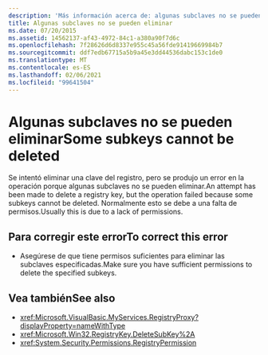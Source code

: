 ```yaml
---
description: 'Más información acerca de: algunas subclaves no se pueden eliminar'
title: Algunas subclaves no se pueden eliminar
ms.date: 07/20/2015
ms.assetid: 14562137-af43-4972-84c1-a380a90f7d6c
ms.openlocfilehash: 7f28626d6d8337e955c45a56fde91419669984b7
ms.sourcegitcommit: ddf7edb67715a5b9a45e3dd44536dabc153c1de0
ms.translationtype: MT
ms.contentlocale: es-ES
ms.lasthandoff: 02/06/2021
ms.locfileid: "99641504"
---
```

# <a name="some-subkeys-cannot-be-deleted"></a><span data-ttu-id="0445c-103">Algunas subclaves no se pueden eliminar</span><span class="sxs-lookup"><span data-stu-id="0445c-103">Some subkeys cannot be deleted</span></span>

<span data-ttu-id="0445c-104">Se intentó eliminar una clave del registro, pero se produjo un error en la operación porque algunas subclaves no se pueden eliminar.</span><span class="sxs-lookup"><span data-stu-id="0445c-104">An attempt has been made to delete a registry key, but the operation failed because some subkeys cannot be deleted.</span></span> <span data-ttu-id="0445c-105">Normalmente esto se debe a una falta de permisos.</span><span class="sxs-lookup"><span data-stu-id="0445c-105">Usually this is due to a lack of permissions.</span></span>  
  
## <a name="to-correct-this-error"></a><span data-ttu-id="0445c-106">Para corregir este error</span><span class="sxs-lookup"><span data-stu-id="0445c-106">To correct this error</span></span>  
  
- <span data-ttu-id="0445c-107">Asegúrese de que tiene permisos suficientes para eliminar las subclaves especificadas.</span><span class="sxs-lookup"><span data-stu-id="0445c-107">Make sure you have sufficient permissions to delete the specified subkeys.</span></span>  
  
## <a name="see-also"></a><span data-ttu-id="0445c-108">Vea también</span><span class="sxs-lookup"><span data-stu-id="0445c-108">See also</span></span>

- <xref:Microsoft.VisualBasic.MyServices.RegistryProxy?displayProperty=nameWithType>
- <xref:Microsoft.Win32.RegistryKey.DeleteSubKey%2A>
- <xref:System.Security.Permissions.RegistryPermission>
